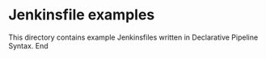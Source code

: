 # Jenkinsfile examples

This directory contains example Jenkinsfiles written in Declarative Pipeline Syntax. 
End